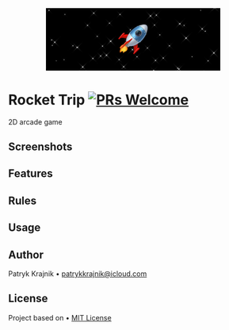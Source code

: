 <div align="center">
    <img src="images/gitHeader.png" alt="Logo" width="70%">
</div>

# Rocket Trip [![PRs Welcome](https://img.shields.io/badge/PRs-welcome-brightgreen.svg?style=flat-square)](http://makeapullrequest.com)
2D arcade game 


## Screenshots


## Features


## Rules


## Usage


## Author
Patryk Krajnik • patrykkrajnik@icloud.com

## License
Project based on • [MIT License](LICENSE.md)
